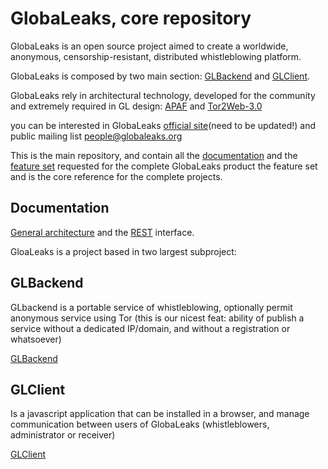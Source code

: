 GlobaLeaks, core repository
===========================

GlobaLeaks is an open source project aimed to create a worldwide, anonymous, censorship-resistant, distributed whistleblowing platform.

GlobaLeaks is composed by two main section: [GLBackend](https://github.com/globaleaks/GLBackend.git) and [GLClient](https://github.com/globaleaks/GLClient.git).

GlobaLeaks rely in architectural technology, developed for the community and extremely
required in GL design: [APAF](https://github.com/globaleaks/APAF.git) and [Tor2Web-3.0](https://github.com/globaleaks/GLBackend.git)

you can be interested in GlobaLeaks [official site](http://globaleaks.org)(need to be
updated!) and public mailing list
[people@globaleaks.org](http://box549.bluehost.com/mailman/listinfo/people_globaleaks.org)

This is the main repository, and contain all the [documentation](https://github.com/globaleaks/GlobaLeaks/tree/master/docs) and the [feature set](https://github.com/GlobaLeaks/GlobaLeaks/issues) requested for the complete GlobaLeaks product  the feature set and is the core reference for the complete projects. 

## Documentation

[General
architecture](https://github.com/globaleaks/GlobaLeaks/blob/master/docs/architecture.rst) and
the
[REST](https://github.com/globaleaks/GlobaLeaks/blob/master/docs/REST-spec.md) interface.

GloaLeaks is a project based in two largest subproject:

## GLBackend

GLbackend is a portable service of whistleblowing, optionally permit anonymous service using Tor (this is our nicest feat: ability of publish a service without a dedicated IP/domain, and without a registration or whatsoever)

[GLBackend](https://github.com/globaleaks/GLBackend.git)

## GLClient

Is a javascript application that can be installed in a browser, and manage communication between users of GlobaLeaks (whistleblowers, administrator or receiver)

[GLClient](https://github.com/globaleaks/GLClient.git)

